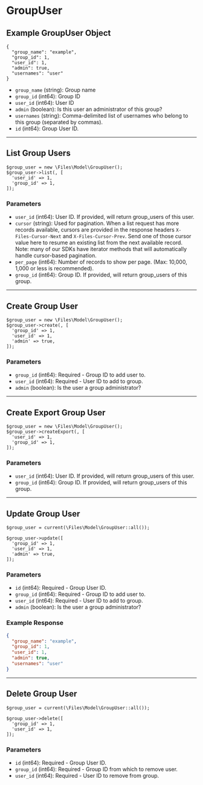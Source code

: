 # GroupUser

## Example GroupUser Object

```
{
  "group_name": "example",
  "group_id": 1,
  "user_id": 1,
  "admin": true,
  "usernames": "user"
}
```

* `group_name` (string): Group name
* `group_id` (int64): Group ID
* `user_id` (int64): User ID
* `admin` (boolean): Is this user an administrator of this group?
* `usernames` (string): Comma-delimited list of usernames who belong to this group (separated by commas).
* `id` (int64): Group User ID.

---

## List Group Users

```
$group_user = new \Files\Model\GroupUser();
$group_user->list(, [
  'user_id' => 1,
  'group_id' => 1,
]);
```


### Parameters

* `user_id` (int64): User ID.  If provided, will return group_users of this user.
* `cursor` (string): Used for pagination.  When a list request has more records available, cursors are provided in the response headers `X-Files-Cursor-Next` and `X-Files-Cursor-Prev`.  Send one of those cursor value here to resume an existing list from the next available record.  Note: many of our SDKs have iterator methods that will automatically handle cursor-based pagination.
* `per_page` (int64): Number of records to show per page.  (Max: 10,000, 1,000 or less is recommended).
* `group_id` (int64): Group ID.  If provided, will return group_users of this group.

---

## Create Group User

```
$group_user = new \Files\Model\GroupUser();
$group_user->create(, [
  'group_id' => 1,
  'user_id' => 1,
  'admin' => true,
]);
```


### Parameters

* `group_id` (int64): Required - Group ID to add user to.
* `user_id` (int64): Required - User ID to add to group.
* `admin` (boolean): Is the user a group administrator?

---

## Create Export Group User

```
$group_user = new \Files\Model\GroupUser();
$group_user->createExport(, [
  'user_id' => 1,
  'group_id' => 1,
]);
```


### Parameters

* `user_id` (int64): User ID.  If provided, will return group_users of this user.
* `group_id` (int64): Group ID.  If provided, will return group_users of this group.

---

## Update Group User

```
$group_user = current(\Files\Model\GroupUser::all());

$group_user->update([
  'group_id' => 1,
  'user_id' => 1,
  'admin' => true,
]);
```

### Parameters

* `id` (int64): Required - Group User ID.
* `group_id` (int64): Required - Group ID to add user to.
* `user_id` (int64): Required - User ID to add to group.
* `admin` (boolean): Is the user a group administrator?

### Example Response

```json
{
  "group_name": "example",
  "group_id": 1,
  "user_id": 1,
  "admin": true,
  "usernames": "user"
}
```

---

## Delete Group User

```
$group_user = current(\Files\Model\GroupUser::all());

$group_user->delete([
  'group_id' => 1,
  'user_id' => 1,
]);
```

### Parameters

* `id` (int64): Required - Group User ID.
* `group_id` (int64): Required - Group ID from which to remove user.
* `user_id` (int64): Required - User ID to remove from group.

